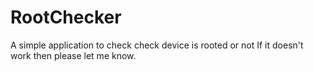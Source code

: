 # RootChecker
A simple application to check check device is rooted or not
If it doesn't work then please let me know.
